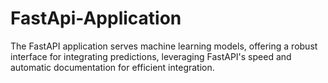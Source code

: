 # FastApi-Application
The FastAPI application serves machine learning models, offering a robust interface for integrating predictions, leveraging FastAPI's speed and automatic documentation for efficient integration.
